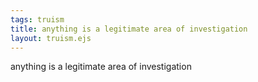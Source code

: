 ```yaml
---
tags: truism
title: anything is a legitimate area of investigation
layout: truism.ejs
---
```


anything is a legitimate area of investigation
